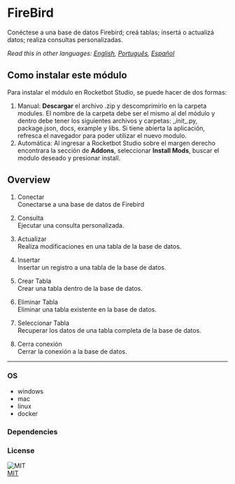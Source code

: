 



# FireBird
  
Conéctese a una base de datos Firebird; creá tablas; insertá o actualizá datos; realiza consultas personalizadas.  

  
*Read this in other languages: [English](README.md), [Português](README.pr.md), [Español](README.es.md)*  


## Como instalar este módulo
  
Para instalar el módulo en Rocketbot Studio, se puede hacer de dos formas:
1. Manual: __Descargar__ el archivo .zip y descomprimirlo en la carpeta modules. El nombre de la carpeta debe ser el mismo al del módulo y dentro debe tener los siguientes archivos y carpetas: \__init__.py, package.json, docs, example y libs. Si tiene abierta la aplicación, refresca el navegador para poder utilizar el nuevo modulo.
2. Automática: Al ingresar a Rocketbot Studio sobre el margen derecho encontrara la sección de **Addons**, seleccionar **Install Mods**, buscar el modulo deseado y presionar install.  


## Overview


1. Conectar  
Conectarse a una base de datos de Firebird

2. Consulta  
Ejecutar una consulta personalizada.

3. Actualizar  
Realiza modificaciones en una tabla de la base de datos.

4. Insertar  
Insertar un registro a una tabla de la base de datos.

5. Crear Tabla  
Crear una tabla dentro de la base de datos.

6. Eliminar Tabla  
Eliminar una tabla existente en la base de datos.

7. Seleccionar Tabla  
Recuperar los datos de una tabla completa de la base de datos.

8. Cerra conexión  
Cerrar la conexión a la base de datos.  




----
### OS

- windows
- mac
- linux
- docker

### Dependencies

### License
  
![MIT](https://camo.githubusercontent.com/107590fac8cbd65071396bb4d04040f76cde5bde/687474703a2f2f696d672e736869656c64732e696f2f3a6c6963656e73652d6d69742d626c75652e7376673f7374796c653d666c61742d737175617265)  
[MIT](http://opensource.org/licenses/mit-license.ph)